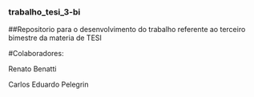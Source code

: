 ### trabalho_tesi_3-bi
##Repositorio para o desenvolvimento do trabalho referente ao terceiro bimestre da materia de TESI

#Colaboradores:

Renato Benatti

Carlos Eduardo Pelegrin

